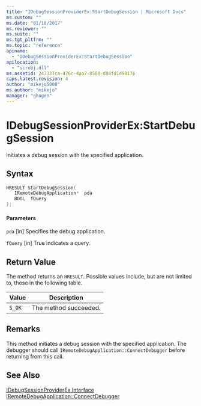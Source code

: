```yaml
---
title: "IDebugSessionProviderEx:StartDebugSession | Microsoft Docs"
ms.custom: ""
ms.date: "01/18/2017"
ms.reviewer: ""
ms.suite: ""
ms.tgt_pltfrm: ""
ms.topic: "reference"
apiname:
  - "IDebugSessionProviderEx:StartDebugSession"
apilocation:
  - "scrobj.dll"
ms.assetid: 247337ca-476c-4aa7-8500-d84fd1d98176
caps.latest.revision: 4
author: "mikejo5000"
ms.author: "mikejo"
manager: "ghogen"
---
```

# IDebugSessionProviderEx:StartDebugSession
Initiates a debug session with the specified application.

## Syntax

```cpp
HRESULT StartDebugSession(
   IRemoteDebugApplication*  pda
   BOOL  fQuery
);
```

#### Parameters
 `pda`
 [in] Specifies the debug application.

 `fQuery`
 [in] True indicates a query.

## Return Value
 The method returns an `HRESULT`. Possible values include, but are not limited to, those in the following table.

|Value|Description|
|-----------|-----------------|
|`S_OK`|The method succeeded.|

## Remarks
 This method initiates a debug session with the specified application. The debugger should call `IRemoteDebugApplication::ConnectDebugger` before returning from this call.

## See Also
 [IDebugSessionProviderEx Interface](../../winscript/reference/idebugsessionproviderex-interface.md)
 [IRemoteDebugApplication::ConnectDebugger](../../winscript/reference/iremotedebugapplication-connectdebugger.md)